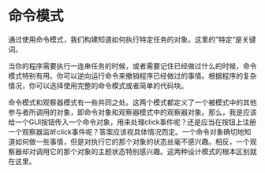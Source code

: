 # 命令模式

通过使用命令模式，我们构建知道如何执行特定任务的对象。这里的”特定“是关键词。

当你的程序需要执行一连串任务的时候，或者需要记住已经做过什么的时候，命令模式特别有用。你可以逆向运行命令来撤销程序已经做过的事情。根据程序的复杂情况，你可以选择使用完整的命令模式或者简单的代码块。

命令模式和观察器模式有一些共同之处。这两个模式都定义了一个被模式中的其他参与者所调用的对象，即命令对象和观察器模式中的观察器对象。那么，我是应该给一个GUI按钮传入一个命令对象，用来处理click事件呢？还是应当在按钮上注册一个观察器监听click事件呢？答案应该视具体情况而定。一个命令对象确切地知道如何做一些事情，但是对执行它的那个对象的状态丝毫不感兴趣。相反，一个观察器却对调用它的那个对象的主题状态特别感兴趣。这两种设计模式的根本区别就在这里。
